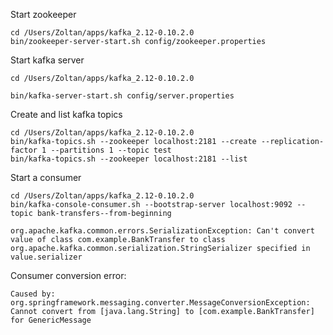 Start zookeeper

```
cd /Users/Zoltan/apps/kafka_2.12-0.10.2.0
bin/zookeeper-server-start.sh config/zookeeper.properties
```

Start kafka server

```
cd /Users/Zoltan/apps/kafka_2.12-0.10.2.0

bin/kafka-server-start.sh config/server.properties
```

Create and list kafka topics
```
cd /Users/Zoltan/apps/kafka_2.12-0.10.2.0
bin/kafka-topics.sh --zookeeper localhost:2181 --create --replication-factor 1 --partitions 1 --topic test
bin/kafka-topics.sh --zookeeper localhost:2181 --list
```

Start a consumer
```
cd /Users/Zoltan/apps/kafka_2.12-0.10.2.0
bin/kafka-console-consumer.sh --bootstrap-server localhost:9092 --topic bank-transfers--from-beginning

```


```
org.apache.kafka.common.errors.SerializationException: Can't convert value of class com.example.BankTransfer to class org.apache.kafka.common.serialization.StringSerializer specified in value.serializer

```

Consumer conversion error:
```
Caused by: org.springframework.messaging.converter.MessageConversionException: Cannot convert from [java.lang.String] to [com.example.BankTransfer] for GenericMessage
```
